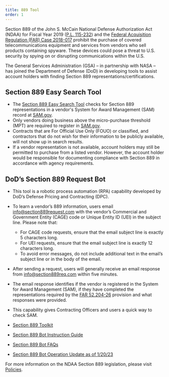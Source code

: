 ```yaml
---
title: 889 Tool
order: 1
---
```

Section 889 of the John S. McCain National Defense Authorization Act (NDAA) for Fiscal Year 2019 ([P.L. 115-232](https://www.congress.gov/115/plaws/publ232/PLAW-115publ232.pdf)) and the [Federal Acquisition Regulation (FAR) Case 2018-017](https://www.federalregister.gov/documents/2019/08/13/2019-17201/federal-acquisition-regulation-prohibition-on-contracting-for-certain-telecommunications-and-video) prohibit the purchase of covered telecommunications equipment and services from vendors who sell products containing spyware. These devices could pose a threat to U.S. security by spying on or disrupting communications within the U.S. 

The General Services Administration (GSA) – in partnership with NASA – has joined the Department of Defense (DoD) in developing tools to assist account holders with finding Section 889 representations/certifications.

## Section 889 Easy Search Tool


- The [Section 889 Easy Search Tool](https://889.smartpay.gsa.gov/) checks for Section 889 representations in a vendor's System for Award Management (SAM) record at [SAM.gov](http://www.sam.gov). 
- Only vendors doing business above the micro-purchase threshold (MPT) are required to register in [SAM.gov](http://www.SAM.gov).
- Contracts that are For Official Use Only (FOUO) or classified, and contractors that do not wish for their information to be publicly available, will not show up in search results. 
- If a vendor representation is not available, account holders may still be permitted to purchase from a listed vendor. However, the account holder would be responsible for documenting compliance with Section 889 in accordance with agency requirements.

## DoD’s Section 889 Request Bot 

- This tool is a robotic process automation (RPA) capability developed by DoD’s Defense Pricing and Contracting (DPC). 
- To learn a vendor’s 889 information, users email [info@section889request.com](mailto:info@section889request.com)  with the vendor’s Commercial and Government Entity (CAGE) code or Unique Entity ID (UEI) in the subject line. Please note that:
    * For CAGE code requests, ensure that the email subject line is exactly 5 characters long. 
    * For UEI requests, ensure that the email subject line is exactly 12 characters long.
    * To avoid error messages, do not include additional text in the email’s subject line or in the body of the email.
- After sending a request, users will generally receive an email response from [info@section889req.com](mailto:info@section889req.com) within five minutes. 
- The email response identifies if the vendor is registered in the System for Award Management (SAM), if they have completed the representations required by the [FAR 52.204-26](https://www.acquisition.gov/far/52.204-26) provision and what responses were provided. 
- This capability gives Contracting Officers and users a quick way to check SAM.

- [Section 889 Toolkit](https://dodprocurementtoolbox.com/site-pages/section-889-request)
- [Section 889 Bot Instruction Guide](https://dodprocurementtoolbox.com/cms/sites/default/files/resources/2022-04/Section%20889%20Bot%20Implementation%20Guide_APRIL2022.pdf)
- [Section 889 Bot FAQs](https://dodprocurementtoolbox.com/cms/sites/default/files/resources/2022-04/Section%20889%20FAQ_APRIL2022.pdf)
- [Section 889 Bot Operation Update as of 1/20/23](https://dodprocurementtoolbox.com/articles/section-889-bot-operation-update-as-of-12023)

For more information on the NDAA Section 889 legislation, please visit [Policies](/policies-and-audits/policies).


